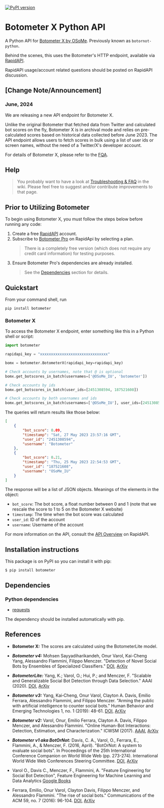 [![PyPI version](https://badge.fury.io/py/botometer.svg)](https://badge.fury.io/py/botometer)

# Botometer X Python API

A Python API for [Botometer X by OSoMe](https://osome.iu.edu).
Previously known as `botornot-python`.

Behind the scenes, this uses the Botometer's HTTP endpoint, available via
[RapidAPI](https://rapidapi.com/OSoMe/api/botometer-pro).

RapidAPI usage/account related questions should be posted on RapidAPI discussion.

## [Change Note/Announcement]

### June, 2024

We are releasing a new API endpoint for Botometer X.

Unlike the original Botometer that fetched data from Twitter and calculated bot scores on the fly, Botometer X is in archival mode and relies on pre-calculated scores based on historical data collected before June 2023.
The API endpoint allows users to fetch scores in bulk using a list of user ids or screen names, without the need of a Twitter/X's developer account.

For details of Botometer X, please refer to the [FQA](https://botometer.osome.iu.edu/faq).


## Help
> You probably want to have a look at [Troubleshooting & FAQ](https://github.com/osome-iu/botometer-python/wiki/Troubleshooting-&-FAQ) in the wiki. Please feel free to suggest and/or contribute improvements to that page.

## Prior to Utilizing Botometer
To begin using Botometer X, you must follow the steps below before running any code:
1. Create a free [RapidAPI](https://rapidapi.com/) account.
2. Subscribe to [Botometer Pro](https://rapidapi.com/OSoMe/api/botometer-pro) on RapidApi by selecting a plan.
    > There is a completely free version (which does not require any credit card information) for testing purposes.
3. Ensure Botometer Pro's dependencies are already installed.
    > See the [Dependencies](#dependencies) section for details.

## Quickstart
From your command shell, run

```
pip install botometer
```

### Botometer X

To access the Botometer X endpoint, enter something like this in a Python shell or script:

```python
import botometer

rapidapi_key = "xxxxxxxxxxxxxxxxxxxxxxxxxxxxxxx"

bomx = botometer.BotometerX(rapidapi_key=rapidapi_key)
```


```python
# Check accounts by usernames, note that @ is optional
bomx.get_botscores_in_batch(usernames=['@OSoMe_IU', 'botometer'])

# Check accounts by ids
bomx.get_botscores_in_batch(user_ids=[2451308594, 187521608])

# Check accounts by both usernames and ids
bomx.get_botscores_in_batch(usernames=['@OSoMe_IU'], user_ids=[2451308594])
```

The queries will return results like those below:

```json
[
    {
        "bot_score": 0.09,
        "timestamp": "Sat, 27 May 2023 23:57:16 GMT",
        "user_id": "2451308594",
        "username": "Botometer"
    },
    {
        "bot_score": 0.21,
        "timestamp": "Thu, 25 May 2023 22:54:53 GMT",
        "user_id": "187521608",
        "username": "OSoMe_IU"
    }
]
```
The response will be a list of JSON objects.
Meanings of the elements in the object:
- `bot_score`: The bot score, a float number between 0 and 1 (note that we rescale the score to 1 to 5 on the Botometer X website)
- `timestamp`: The time when the bot score was calculated
- `user_id`: ID of the account
- `username`: Username of the account

For more information on the API, consult the [API Overview](https://rapidapi.com/OSoMe/api/botometer-pro/details) on RapidAPI.


## Installation instructions

This package is on PyPI so you can install it with pip:

```
$ pip install botometer
```

## Dependencies

### Python dependencies
* [requests](http://docs.python-requests.org/en/latest/)

The dependency should be installed automatically with pip.

## References

- **Botometer X:** The scores are calculated using the BotometerLite model.

- ***Botometer v4:*** Mohsen Sayyadiharikandeh, Onur Varol, Kai-Cheng Yang, Alessandro Flammini, Filippo Menczer. "Detection of Novel Social Bots by Ensembles of Specialized Classifiers." [DOI](https://doi.org/10.1145/3340531.3412698), [ArXiv](https://arxiv.org/abs/2006.06867)

- ***BotometerLite:*** Yang, K.; Varol, O.; Hui, P.; and Menczer, F. "Scalable and Generalizable Social Bot Detection through Data Selection." AAAI (2020). [DOI](http://doi.org/10.1609/aaai.v34i01.5460), [ArXiv](https://arxiv.org/abs/1911.09179)

- ***Botometer v3:*** Yang, Kai‐Cheng, Onur Varol, Clayton A. Davis, Emilio Ferrara, Alessandro Flammini, and Filippo Menczer. "Arming the public with artificial intelligence to counter social bots." Human Behavior and Emerging Technologies 1, no. 1 (2019): 48-61. [DOI](https://onlinelibrary.wiley.com/doi/full/10.1002/hbe2.115), [ArXiv](https://arxiv.org/abs/1901.00912)

- ***Botometer v2:*** Varol, Onur, Emilio Ferrara, Clayton A. Davis, Filippo Menczer, and Alessandro Flammini. "Online Human-Bot Interactions: Detection, Estimation, and Characterization." ICWSM (2017). [AAAI](https://aaai.org/ocs/index.php/ICWSM/ICWSM17/paper/view/15587), [ArXiv](https://arxiv.org/abs/1703.03107)

- ***Botometer v1 aka BotOrNot:*** Davis, C. A., Varol, O., Ferrara, E., Flammini, A., & Menczer, F. (2016, April). "BotOrNot: A system to evaluate social bots". In Proceedings of the 25th International Conference Companion on World Wide Web (pp. 273-274). International World Wide Web Conferences Steering Committee. [DOI](https://doi.org/10.1145/2872518.2889302), [ArXiv](https://arxiv.org/abs/1602.00975)

- Varol O., Davis C., Menczer, F., Flammini, A. "Feature Engineering for Social Bot Detection", Feature Engineering for Machine Learning and Data Analytics [Google Books](https://books.google.com/books?id=661SDwAAQBAJ&lpg=PA311&dq=info%3AsM983rg_yb8J%3Ascholar.google.com&lr&pg=PA311#v=onepage&q&f=false)

- Ferrara, Emilio, Onur Varol, Clayton Davis, Filippo Menczer, and Alessandro Flammini. "The rise of social bots." Communications of the ACM 59, no. 7 (2016): 96-104. [DOI](https://doi.org/10.1145/2818717), [ArXiv](https://arxiv.org/abs/1407.5225)
